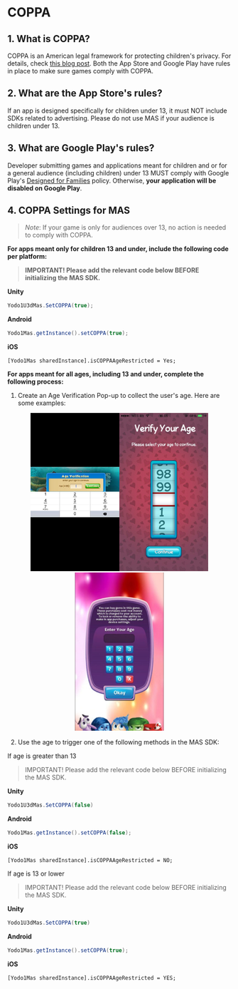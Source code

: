 # COPPA

## 1. What is COPPA?
COPPA is an American legal framework for protecting children's privacy. For details, check [this blog post](https://www.privo.com/blog/what-is-coppa). Both the App Store and Google Play have rules in place to make sure games comply with COPPA.

## 2. What are the App Store's rules?
If an app is designed specifically for children under 13, it must NOT include SDKs related to advertising. Please do not use MAS if your audience is children under 13.

## 3. What are Google Play's rules?
Developer submitting games and applications meant for children and or for a general audience (including children) under 13 MUST comply with Google Play's [Designed for Families](https://play.google.com/about/families/) policy. Otherwise, **your application will be disabled on Google Play**. 

## 4. COPPA Settings for MAS
>*Note*: If your game is only for audiences over 13, no action is needed to comply with COPPA.

**For apps meant only for children 13 and under, include the following code per platform:**

>**IMPORTANT! Please add the relevant code below BEFORE initializing the MAS SDK.**

**Unity**

```c#
Yodo1U3dMas.SetCOPPA(true);
```

**Android**

```java
Yodo1Mas.getInstance().setCOPPA(true);
```

**iOS**

```obj-c
[Yodo1Mas sharedInstance].isCOPPAAgeRestricted = Yes;
```

**For apps meant for all ages, including 13 and under, complete the following process:**

1) Create an Age Verification Pop-up to collect the user's age. Here are some examples:
<center class="half">
    <img src="./resource/privacy-coppa-sample-1.png" width="200"/><img src="./resource/privacy-coppa-sample-2.png" width="200"/><img src="./resource/privacy-coppa-sample-3.png" width="200"/>
</center>

2) Use the age to trigger one of the following methods in the MAS SDK:

If age is greater than 13
>IMPORTANT! Please add the relevant code below BEFORE initializing the MAS SDK.

**Unity**

```c#
Yodo1U3dMas.SetCOPPA(false)
```

**Android**

```java
Yodo1Mas.getInstance().setCOPPA(false);
```

**iOS**

```obj-c
[Yodo1Mas sharedInstance].isCOPPAAgeRestricted = NO;
```

If age is 13 or lower
>IMPORTANT! Please add the relevant code below BEFORE initializing the MAS SDK.

**Unity**

```c#
Yodo1U3dMas.SetCOPPA(true)
```

**Android**

```java
Yodo1Mas.getInstance().setCOPPA(true);
```

**iOS**

```obj-c
[Yodo1Mas sharedInstance].isCOPPAAgeRestricted = YES;
```

